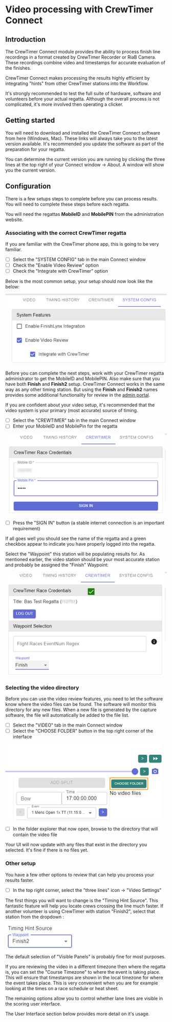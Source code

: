 # Video processing with CrewTimer Connect

## Introduction

The CrewTimer Connect module provides the ability to process finish line recordings in a format created by CrewTimer Recorder or RiaB Camera. These recordings combine video and timestamps for accurate evaluation of the finishes. 

CrewTimer Connect makes processing the results highly efficient by integrating "hints" from other CrewTimer stations into the Workflow.

It's strongly recommended to test the full suite of hardware, software and volunteers before your actual regatta. Although the overall process is not complicated, it's more involved then operating a clicker.

## Getting started

You will need to download and installed the CrewTimer Connect software from here (Windows, Mac). These links will always take you to the latest version available. It's recommended you update the software as part of the preparation for your regatta.

You can determine the current version you are running by clicking the three lines at the top right of your Connect window -> About. A window will show you the current version.

## Configuration

There is a few setups steps to complete before you can process results. You will need to complete these steps before each regatta.

You will need the regattas **MobileID** and **MobilePIN** from the administration website.

### Associating with the correct CrewTimer regatta

If you are familiar with the CrewTimer phone app, this is going to be very familiar. 

- [ ] Select the "SYSTEM CONFIG" tab in the main Connect window
- [ ] Check the "Enable Video Review" option
- [ ] Check the "Integrate with CrewTimer" option

Below is the most common setup, your setup should now look like the below:

![image-20240601101217235](assets/image-20240601101217235.png)

Before you can complete the next steps, work with your CrewTimer regatta administrator to get the MobileID and MobilePIN. Also make sure that you have both **Finish** and **Finish2** setup. CrewTimer Connect works in the same way as any other timing station. But using the **Finish** and **Finish2** names provides some additional functionality for review in the [admin portal](https://admin.crewtimer.com/).

If you are confident about your video setup, it's recommended that the video system is your primary (most accurate) source of timing.

- [ ] Select the "CREWTIMER" tab in the main Connect window
- [ ] Enter your MobileID and MobilePin for the regatta

![image-20240601173104521](assets/image-20240601173104521.png)

- [ ] Press the "SIGN IN" button (a stable internet connection is an important requirement)

If all goes well you should see the name of the regatta and a green checkbox appear to indicate you have properly logged into the regatta.

Select the "Waypoint" this station will be populating results for. As mentioned earlier, the video station should be your most accurate station and probably be assigned the "Finish" Waypoint:

![image-20240601173439062](assets/image-20240601173439062.png)



### Selecting the video directory

Before you can use the video review features, you need to let the software know where the video files can be found. The software will monitor this directory for any new files. When a new file is generated by the capture software, the file will automatically be added to the file list.

- [ ] Select the "VIDEO" tab in the main Connect window
- [ ] Select the "CHOOSE FOLDER" button in the top right corner of the interface

![image-20240601174018477](assets/image-20240601174018477.png)

- [ ] In the folder explorer that now open, browse to the directory that will contain the video file

Your UI will now update with any files that exist in the directory you selected. It's fine if there is no files yet.

### Other setup

You have a few other options to review that can help you process your results faster. 

- [ ] In the top right corner, select the "three lines" icon -> "Video Settings" 

The first things you will want to change is the "Timing Hint Source". This fantastic feature will help you locate crews crossing the line much faster. If another volunteer is using CrewTimer with station "Finish2", select that station from the dropdown :

![image-20240601174936248](assets/image-20240601174936248.png)

The default selection of "Visible Panels" is probably fine for most purposes.

If you are reviewing the video in a different timezone then where the regatta is, you can set the "Course Timezone" to where the event is taking place. This will ensure that timestamps are shown in the local timezone for where the event takes place. This is very convenient when you are for example looking at the times on a race schedule or heat sheet.

The remaining options allow you to control whether lane lines are visible in the scoring user interface.

The User Interface section below provides more detail on it's usage.